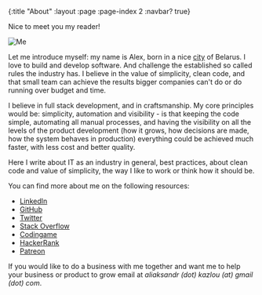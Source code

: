 {:title "About"
 :layout :page
 :page-index 2
 :navbar? true}

Nice to meet you my reader!

<img src="/img/photo-blog-size.png" alt="Me">

Let me introduce myself: my name is Alex, born in a nice [city](https://www.google.nl/maps/place/Gomel,+Belarus/@52.4229779,30.9860372,12z/data=!4m2!3m1!1s0x46d4699b50faf1a5:0x5ecca30fd2361396?hl=en) of Belarus. I love to build and develop software. And challenge the established so called rules the industry has. I believe in the value of simplicity, clean code, and that small team can achieve the results bigger companies can't do or do running over budget and time. 

I believe in full stack development, and in craftsmanship. My core principles would be: simplicity, automation and visibility - is that keeping the code simple, automating all manual processes, and having the visibility on all the levels of the product development (how it grows, how decisions are made, how the system behaves in production) everything could be achieved much faster, with less cost and better quality.

Here I write about IT as an industry in general, best practices, about clean code and value of simplicity, the way I like to work or think how it should be. 

You can find more about me on the following resources:
- <i class="fab fa-linkedin-in fa-lg"></i> [LinkedIn](https://nl.linkedin.com/in/akazlou)
- <i class="fab fa-github fa-lg"></i> [GitHub](https://github.com/zshamrock)
- <i class="fab fa-twitter fa-lg"></i> [Twitter](https://twitter.com/akazlou)
- <i class="fab fa-stack-overflow fa-lg"></i> [Stack Overflow](https://stackoverflow.com/users/729784/akazlou)
- <i class="fas fa-gamepad fa-lg"></i> [Codingame](https://www.codingame.com/profile/ae433b2b7200a27dc94b3abe13ee3b2c803079)
- <i class="fab fa-hackerrank fa-lg"></i> [HackerRank](https://www.hackerrank.com/akazlou)
- <i class="fab fa-patreon fa-lg"></i> [Patreon](https://www.patreon.com/akazlou)

If you would like to do a business with me together and want me to help your business or product to grow email at _aliaksandr (dot) kazlou (at) gmail (dot) com_.
